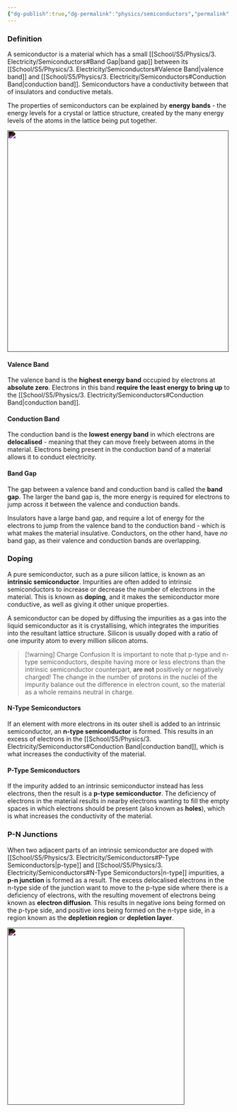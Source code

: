 ```yaml
---
{"dg-publish":true,"dg-permalink":"physics/semiconductors","permalink":"/physics/semiconductors/"}
---
```



### Definition
A semiconductor is a material which has a small [[School/S5/Physics/3. Electricity/Semiconductors#Band Gap\|band gap]] between its [[School/S5/Physics/3. Electricity/Semiconductors#Valence Band\|valence band]] and [[School/S5/Physics/3. Electricity/Semiconductors#Conduction Band\|conduction band]]. Semiconductors have a conductivity between that of insulators and conductive metals.

The properties of semiconductors can be explained by **energy bands** - the energy levels for a crystal or lattice structure, created by the many energy levels of the atoms in the lattice being put together.

<img src="https://energyeducation.ca/wiki/images/thumb/f/f1/2000px-Band_gap_comparison.svg.png/780px-2000px-Band_gap_comparison.svg.png" width="500" style="filter: invert(1)">

#### Valence Band
The valence band is the **highest energy band** occupied by electrons at **absolute zero**. Electrons in this band **require the least energy to bring up** to the [[School/S5/Physics/3. Electricity/Semiconductors#Conduction Band\|conduction band]].

#### Conduction Band
The conduction band is the **lowest energy band** in which electrons are **delocalised** - meaning that they can move freely between atoms in the material. Electrons being present in the conduction band of a material allows it to conduct electricity.

#### Band Gap
The gap between a valence band and conduction band is called the **band gap**. The larger the band gap is, the more energy is required for electrons to jump across it between the valence and conduction bands.

Insulators have a large band gap, and require a lot of energy for the electrons to jump from the valence band to the conduction band - which is what makes the material insulative. Conductors, on the other hand, have *no* band gap, as their valence and conduction bands are overlapping.

### Doping
A pure semiconductor, such as a pure silicon lattice, is known as an **intrinsic semiconductor**. Impurities are often added to intrinsic semiconductors to increase or decrease the number of electrons in the material. This is known as **doping**, and it makes the semiconductor more conductive, as well as giving it other unique properties.

A semiconductor can be doped by diffusing the impurities as a gas into the liquid semiconductor as it is crystallising, which integrates the impurities into the resultant lattice structure. Silicon is usually doped with a ratio of one impurity atom to every million silicon atoms.

> [!warning] Charge Confusion
> It is important to note that p-type and n-type semiconductors, despite having more or less electrons than the intrinsic semiconductor counterpart, **are not** positively or negatively charged! The change in the number of protons in the nuclei of the impurity balance out the difference in electron count, so the material as a whole remains neutral in charge.

#### N-Type Semiconductors
If an element with more electrons in its outer shell is added to an intrinsic semiconductor, an **n-type semiconductor** is formed. This results in an excess of electrons in the [[School/S5/Physics/3. Electricity/Semiconductors#Conduction Band\|conduction band]], which is what increases the conductivity of the material.

#### P-Type Semiconductors
If the impurity added to an intrinsic semiconductor instead has less electrons, then the result is a **p-type semiconductor**. The deficiency of electrons in the material results in nearby electrons wanting to fill the empty spaces in which electrons should be present (also known as **holes**), which is what increases the conductivity of the material.

### P-N Junctions
When two adjacent parts of an intrinsic semiconductor are doped with [[School/S5/Physics/3. Electricity/Semiconductors#P-Type Semiconductors\|p-type]] and [[School/S5/Physics/3. Electricity/Semiconductors#N-Type Semiconductors\|n-type]] impurities, a **p-n junction** is formed as a result. The excess delocalised electrons in the n-type side of the junction want to move to the p-type side where there is a deficiency of electrons, with the resulting movement of electrons being known as **electron diffusion**. This results in negative ions being formed on the p-type side, and positive ions being formed on the n-type side, in a region known as the **depletion region** or **depletion layer**.

<img src="https://upload.wikimedia.org/wikipedia/commons/thumb/3/3e/Pn_Junction_Diffusion_and_Drift.svg/375px-Pn_Junction_Diffusion_and_Drift.svg.png" width="400" style="filter: invert(1)">


